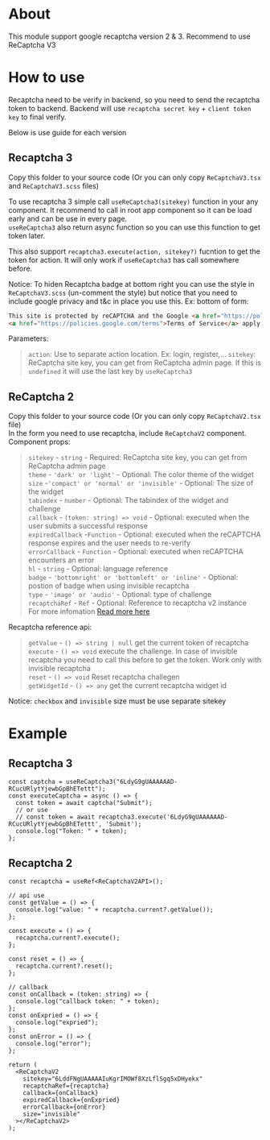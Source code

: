 # About

This module support google recaptcha version 2 & 3.
Recommend to use ReCaptcha V3

# How to use

Recaptcha need to be verify in backend, so you need to send the recaptcha token to backend. Backend will use `recaptcha secret key` + `client token key` to final verify.

Below is use guide for each version

## Recaptcha 3

Copy this folder to your source code (Or you can only copy `ReCaptchaV3.tsx` and `ReCaptchaV3.scss` files)

To use recaptcha 3 simple call `useReCaptcha3(sitekey)` function in your any component. It recommend to call in root app component so it can be load early and can be use in every page.  
`useReCaptcha3` also return async function so you can use this function to get token later.

This also support `recaptcha3.execute(action, sitekey?)` fucntion to get the token for action. It will only work if `useReCaptcha3` has call somewhere before.

Notice: To hiden Recaptcha badge at bottom right you can use the style in `ReCaptchaV3.scss` (un-comment the style) but notice that you need to include google privacy and t&c in place you use this. Ex: bottom of form:

```html
This site is protected by reCAPTCHA and the Google <a href="https://policies.google.com/privacy">Privacy Policy</a> and
<a href="https://policies.google.com/terms">Terms of Service</a> apply.
```

Parameters:

> `action`: Use to separate action location. Ex: login, register,...
> `sitekey`: ReCaptcha site key, you can get from ReCaptcha admin page. If this is `undefined` it will use the last key by `useReCaptcha3`

## ReCaptcha 2

Copy this folder to your source code (Or you can only copy `ReCaptchaV2.tsx` file)  
In the form you need to use recaptcha, include `ReCaptchaV2` component.  
Component props:

> `sitekey` - `string` - Required: ReCaptcha site key, you can get from ReCaptcha admin page  
> `theme` - `'dark' or 'light'` - Optional: The color theme of the widget  
> `size` -`'compact' or 'normal' or 'invisible'` - Optional: The size of the widget  
> `tabindex` - `number` - Optional: The tabindex of the widget and challenge  
> `callback` - `(token: string) => void` - Optional: executed when the user submits a successful response  
> `expiredCallback` -`Function` - Optional: executed when the reCAPTCHA response expires and the user needs to re-verify  
> `errorCallback` - `Function` - Optional: executed when reCAPTCHA encounters an error  
> `hl` - `string` - Optional: language reference  
> `badge` - `'bottomright' or 'bottomleft' or 'inline'` - Optional: postion of badge when using invisible recaptcha  
> `type` - `'image' or 'audio'` - Optional: type of challenge  
> `recaptchaRef` - `Ref` - Optional: Reference to recaptcha v2 instance  
> For more infomation [Read more here](https://developers.google.com/recaptcha/docs/display#g-recaptcha_tag_attributes_and_grecaptcharender_parameters)

Recaptcha reference api:

> `getValue` - `() => string | null` get the current token of recaptcha  
> `execute` - `() => void` execute the challenge. In case of invisible recaptcha you need to call this before to get the token. Work only with invisible recaptcha  
> `reset` - `() => void` Reset recaptcha challegen  
> `getWidgetId` - `() => any` get the current recaptcha widget id

Notice: `checkbox` and `invisible` size must be use separate sitekey

# Example

## Recaptcha 3

```tsx
const captcha = useReCaptcha3("6LdyG9gUAAAAAAD-RCucURlytYjewbGpBhETettt");
const executeCaptcha = async () => {
  const token = await captcha("Submit");
  // or use
  // const token = await recaptcha3.execute('6LdyG9gUAAAAAAD-RCucURlytYjewbGpBhETettt', 'Submit');
  console.log("Token: " + token);
};
```

## Recaptcha 2

```tsx
const recaptcha = useRef<ReCaptchaV2API>();

// api use
const getValue = () => {
  console.log("value: " + recaptcha.current?.getValue());
};

const execute = () => {
  recaptcha.current?.execute();
};

const reset = () => {
  recaptcha.current?.reset();
};

// callback
const onCallback = (token: string) => {
  console.log("callback token: " + token);
};
const onExpried = () => {
  console.log("expried");
};
const onError = () => {
  console.log("error");
};

return (
  <ReCaptchaV2
    sitekey="6LddFNgUAAAAAIuKgrIMOWf8XzLflSgq5xDHyekx"
    recaptchaRef={recaptcha}
    callback={onCallback}
    expiredCallback={onExpried}
    errorCallback={onError}
    size="invisible"
  ></ReCaptchaV2>
);
```
